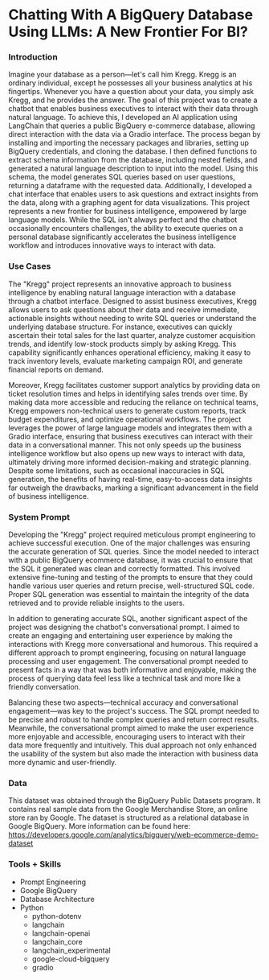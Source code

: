 # Chatting With A BigQuery Database Using LLMs: A New Frontier For BI?

### Introduction

Imagine your database as a person—let's call him Kregg. Kregg is an ordinary individual, except he possesses all your business analytics at his fingertips. Whenever you have a question about your data, you simply ask Kregg, and he provides the answer. The goal of this project was to create a chatbot that enables business executives to interact with their data through natural language. To achieve this, I developed an AI application using LangChain that queries a public BigQuery e-commerce database, allowing direct interaction with the data via a Gradio interface. The process began by installing and importing the necessary packages and libraries, setting up BigQuery credentials, and cloning the database. I then defined functions to extract schema information from the database, including nested fields, and generated a natural language description to input into the model. Using this schema, the model generates SQL queries based on user questions, returning a dataframe with the requested data. Additionally, I developed a chat interface that enables users to ask questions and extract insights from the data, along with a graphing agent for data visualizations. This project represents a new frontier for business intelligence, empowered by large language models. While the SQL isn't always perfect and the chatbot occasionally encounters challenges, the ability to execute queries on a personal database significantly accelerates the business intelligence workflow and introduces innovative ways to interact with data.

### Use Cases

The "Kregg" project represents an innovative approach to business intelligence by enabling natural language interaction with a database through a chatbot interface. Designed to assist business executives, Kregg allows users to ask questions about their data and receive immediate, actionable insights without needing to write SQL queries or understand the underlying database structure. For instance, executives can quickly ascertain their total sales for the last quarter, analyze customer acquisition trends, and identify low-stock products simply by asking Kregg. This capability significantly enhances operational efficiency, making it easy to track inventory levels, evaluate marketing campaign ROI, and generate financial reports on demand.

Moreover, Kregg facilitates customer support analytics by providing data on ticket resolution times and helps in identifying sales trends over time. By making data more accessible and reducing the reliance on technical teams, Kregg empowers non-technical users to generate custom reports, track budget expenditures, and optimize operational workflows. The project leverages the power of large language models and integrates them with a Gradio interface, ensuring that business executives can interact with their data in a conversational manner. This not only speeds up the business intelligence workflow but also opens up new ways to interact with data, ultimately driving more informed decision-making and strategic planning. Despite some limitations, such as occasional inaccuracies in SQL generation, the benefits of having real-time, easy-to-access data insights far outweigh the drawbacks, marking a significant advancement in the field of business intelligence.

### System Prompt

Developing the "Kregg" project required meticulous prompt engineering to achieve successful execution. One of the major challenges was ensuring the accurate generation of SQL queries. Since the model needed to interact with a public BigQuery ecommerce database, it was crucial to ensure that the SQL it generated was clean and correctly formatted. This involved extensive fine-tuning and testing of the prompts to ensure that they could handle various user queries and return precise, well-structured SQL code. Proper SQL generation was essential to maintain the integrity of the data retrieved and to provide reliable insights to the users.

In addition to generating accurate SQL, another significant aspect of the project was designing the chatbot's conversational prompt. I aimed to create an engaging and entertaining user experience by making the interactions with Kregg more conversational and humorous. This required a different approach to prompt engineering, focusing on natural language processing and user engagement. The conversational prompt needed to present facts in a way that was both informative and enjoyable, making the process of querying data feel less like a technical task and more like a friendly conversation.

Balancing these two aspects—technical accuracy and conversational engagement—was key to the project's success. The SQL prompt needed to be precise and robust to handle complex queries and return correct results. Meanwhile, the conversational prompt aimed to make the user experience more enjoyable and accessible, encouraging users to interact with their data more frequently and intuitively. This dual approach not only enhanced the usability of the system but also made the interaction with business data more dynamic and user-friendly.

### Data

This dataset was obtained through the BigQuery Public Datasets program. It contains real sample data from the Google Merchandise Store, an online store ran by Google. The dataset is structured as a relational database in Google BigQuery. More information can be found here: https://developers.google.com/analytics/bigquery/web-ecommerce-demo-dataset

### Tools + Skills

- Prompt Engineering
- Google BigQuery
- Database Architecture
- Python
  - python-dotenv
  - langchain
  - langchain-openai
  - langchain_core
  - langchain_experimental
  - google-cloud-bigquery
  - gradio
